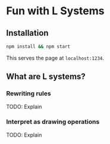 # Fun with L Systems

## Installation

```bash
npm install && npm start
```

This serves the page at `localhost:1234`.

## What are L systems?

### Rewriting rules

TODO: Explain

### Interpret as drawing operations

TODO: Explain


